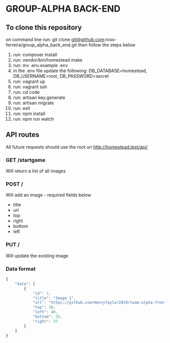 # GROUP-ALPHA BACK-END

## To clone this repository
on command line run: git clone git@github.com:ross-ferreira/group_alpha_back_end.git
then follow the steps below
1.  run: composer install
2.  run: vendor/bin/homestead make
3.  run: mv .env.example .env
4.  in the .env file update the following: DB_DATABASE=homestead, DB_USERNAME=root, DB_PASSWORD=secret
5.  run: vagrant up
6.  run: vagrant ssh
7.  run: cd code
8.  run: artisan key:generate
9.  run: artisan migrate
10. run: exit
11. run: npm install
12. run: npm run watch

## API routes
All future requests should use the root uri http://homestead.test/api/

### GET /startgame
Will return a list of all images

### POST /
Will add an image - required fields below
* title
* url
* top
* right
* bottom
* left

### PUT /<id>
Will update the existing image

### Data format
```javascript
{
    "data": [
        {
            "id": 1,
            "title": "Image 1",
            "url": "https://github.com/HenryTaylor2019/team-alpha-frontend/blob/f60dbd549c0258a4c803d97b870ec98872d5af03/src/Atomic/img/p1_facetouch.jpg?raw=true",
            "top": 30,
            "left": 40,
            "bottom": 35,
            "right": 37
        }
    ]
}
```